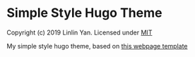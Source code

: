 # Simple Style Hugo Theme

Copyright (c) 2019 Linlin Yan. Licensed under [MIT](LICENSE)

My simple style hugo theme, based on [this webpage template](https://yanlinlin82.github.io/webpage-templates/simple-style/index.html)
